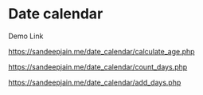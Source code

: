 # Date calendar

Demo Link 

https://sandeepjain.me/date_calendar/calculate_age.php


https://sandeepjain.me/date_calendar/count_days.php



https://sandeepjain.me/date_calendar/add_days.php
